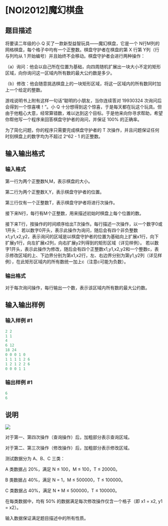 # [NOI2012]魔幻棋盘

## 题目描述

将要读二年级的小 Q 买了一款新型益智玩具——魔幻棋盘，它是一个 N行M列的网格棋盘，每个格子中均有一个正整数。棋盘守护者在棋盘的第 X 行第 Y列（行与列均从 1 开始编号）并且始终不会移动。棋盘守护者会进行两种操作：

（a）询问：他会以自己所在位置为基础，向四周随机扩展出一块大小不定的矩形区域，向你询问这一区域内所有数的最大公约数是多少。

（b）修改：他会随意挑选棋盘上的一块矩形区域，将这一区域内的所有数同时加上一个给定的整数。

游戏说明书上附有这样一句话“聪明的小朋友，当你连续答对 19930324 次询问后会得到一个惊喜噢！”。小 Q 十分想得到这个惊喜，于是每天都在玩这个玩具。但由于他粗心大意，经常算错数，难以达到这个目标。于是他来向你寻求帮助，希望你帮他写一个程序来回答棋盘守护者的询问，并保证 100% 的正确率。

为了简化问题，你的程序只需要完成棋盘守护者的 T 次操作，并且问题保证任何时刻棋盘上的数字均为不超过 2^62 - 1 的正整数。

## 输入输出格式

### 输入格式

第一行为两个正整数N,M，表示棋盘的大小。

第二行为两个正整数X,Y，表示棋盘守护者的位置。

第三行仅有一个正整数T，表示棋盘守护者将进行次操作。

接下来N行，每行有M个正整数，用来描述初始时棋盘上每个位置的数。

接下来T行，按操作的时间顺序给出T次操作。每行描述一次操作，以一个数字0或1开头： 若以数字0开头，表示此操作为询问，随后会有四个非负整数x1,y1,x2,y2，表示询问的区域是以棋盘守护者的位置为基础向上扩展x1行，向下扩展y1行，向左扩展x2列，向右扩展y2列得到的矩形区域（详见样例）。 若以数字1开头，表示此操作为修改，随后会有四个正整数x1,y1,x2,y2和一个整数c，表示修改区域的上、下边界分别为第x1,x2行，左、右边界分别为第y1,y2列（详见样例），在此矩形区域内的所有数统一加上c（注意c可能为负数）。

### 输出格式

对于每次询问操作，每行输出一个数，表示该区域内所有数的最大公约数。

## 输入输出样例

### 输入样例 #1

```cpp
2 2
1 1
4
6 12
18 24
0 0 0 1 0
1 1 1 1 2 6
1 2 1 2 2 6
0 0 0 1 1
```


### 输出样例 #1

```cpp
6
6
```


## 说明

 ![](https://cdn.luogu.com.cn/upload/pic/2594.png)

对于第一、第四次操作（查询操作）后，加粗部分表示查询区域。

对于第二、第三次操作（修改操作）后，加粗部分表示修改区域。

测试数据分为 A、B、C 三类：

A 类数据占 20%，满足 N ≤ 100，M ≤ 100，T ≤ 20000。

B 类数据占 40%，满足 N = 1，M ≤ 500000，T ≤ 100000。

C 类数据占 40%，满足 N \* M ≤ 500000，T ≤ 100000。

在每类数据中，均有 50% 的数据满足每次修改操作仅含一个格子（即 x1 = x2, y1 = x2）。

输入数据保证满足题目描述中的所有性质。

